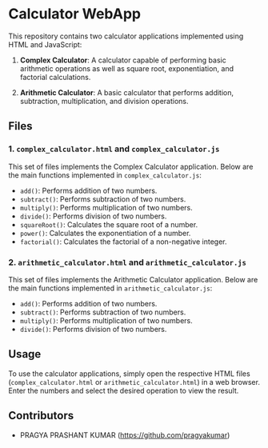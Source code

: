 # Calculator WebApp

This repository contains two calculator applications implemented using HTML and JavaScript:

1. **Complex Calculator**: A calculator capable of performing basic arithmetic operations as well as square root, exponentiation, and factorial calculations.

2. **Arithmetic Calculator**: A basic calculator that performs addition, subtraction, multiplication, and division operations.

## Files

### 1. `complex_calculator.html` and `complex_calculator.js`

This set of files implements the Complex Calculator application. Below are the main functions implemented in `complex_calculator.js`:

- `add()`: Performs addition of two numbers.
- `subtract()`: Performs subtraction of two numbers.
- `multiply()`: Performs multiplication of two numbers.
- `divide()`: Performs division of two numbers.
- `squareRoot()`: Calculates the square root of a number.
- `power()`: Calculates the exponentiation of a number.
- `factorial()`: Calculates the factorial of a non-negative integer.

### 2. `arithmetic_calculator.html` and `arithmetic_calculator.js`

This set of files implements the Arithmetic Calculator application. Below are the main functions implemented in `arithmetic_calculator.js`:

- `add()`: Performs addition of two numbers.
- `subtract()`: Performs subtraction of two numbers.
- `multiply()`: Performs multiplication of two numbers.
- `divide()`: Performs division of two numbers.

## Usage

To use the calculator applications, simply open the respective HTML files (`complex_calculator.html` or `arithmetic_calculator.html`) in a web browser. Enter the numbers and select the desired operation to view the result.

## Contributors

- PRAGYA PRASHANT KUMAR (https://github.com/pragyakumar)
